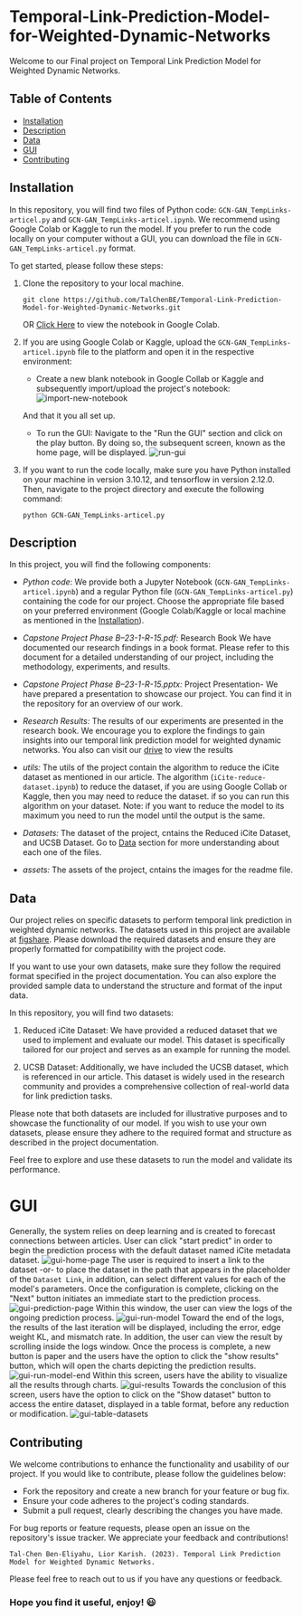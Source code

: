 # Temporal-Link-Prediction-Model-for-Weighted-Dynamic-Networks

Welcome to our Final project on Temporal Link Prediction Model for Weighted Dynamic Networks.

## Table of Contents

- [Installation](#installation)
- [Description](#Description)
- [Data](#data)
- [GUI](#GUI)
- [Contributing](#contributing)

## Installation

In this repository, you will find two files of Python code: `GCN-GAN_TempLinks-articel.py` and `GCN-GAN_TempLinks-articel.ipynb`. We recommend using Google Colab or Kaggle to run the model. If you prefer to run the code locally on your computer without a GUI, you can download the file in `GCN-GAN_TempLinks-articel.py` format.

To get started, please follow these steps:

1. Clone the repository to your local machine.

   ```
   git clone https://github.com/TalChenBE/Temporal-Link-Prediction-Model-for-Weighted-Dynamic-Networks.git
   ```

   OR
   [Click Here](https://colab.research.google.com/drive/1uYycL1YnswQq_dlGAkZTz_UG8jFcEYjK?usp=sharing) to view the notebook in Google Colab.

2. If you are using Google Colab or Kaggle, upload the `GCN-GAN_TempLinks-articel.ipynb` file to the platform and open it in the respective environment:

   - Create a new blank notebook in Google Collab or Kaggle and subsequently import/upload the project's notebook:
     ![import-new-notebook](assets/import-new-notebook.png)

   And that it you all set up.

   - To run the GUI:
     Navigate to the "Run the GUI" section and click on the play button. By doing so, the subsequent screen, known as the home page, will be displayed.
     ![run-gui](assets/run-gui.png)

3. If you want to run the code locally, make sure you have Python installed on your machine in version 3.10.12, and tensorflow in version 2.12.0. Then, navigate to the project directory and execute the following command:
   ```
   python GCN-GAN_TempLinks-articel.py
   ```

## Description

In this project, you will find the following components:

- _Python code_: We provide both a Jupyter Notebook (`GCN-GAN_TempLinks-articel.ipynb`) and a regular Python file (`GCN-GAN_TempLinks-articel.py`) containing the code for our project. Choose the appropriate file based on your preferred environment (Google Colab/Kaggle or local machine as mentioned in the [Installation](#installation)).

- _Capstone Project Phase B–23-1-R-15.pdf:_ Research Book We have documented our research findings in a book format. Please refer to this document for a detailed understanding of our project, including the methodology, experiments, and results.

- _Capstone Project Phase B–23-1-R-15.pptx:_ Project Presentation- We have prepared a presentation to showcase our project. You can find it in the repository for an overview of our work.

- _Research Results:_ The results of our experiments are presented in the research book. We encourage you to explore the findings to gain insights into our temporal link prediction model for weighted dynamic networks. You also can visit our [drive](https://drive.google.com/drive/folders/1tU86VFSKbcydsbscgCU0IXZ6OIWC2nqh?usp=sharing) to view the results

- _utils:_ The utils of the project contain the algorithm to reduce the iCite dataset as mentioned in our article. The algorithm (`iCite-reduce-dataset.ipynb`) to reduce the dataset, if you are using Google Collab or Kaggle, then you may need to reduce the dataset. if so you can run this algorithm on your dataset. Note: if you want to reduce the model to its maximum you need to run the model until the output is the same.

- _Datasets:_ The dataset of the project, cntains the Reduced iCite Dataset, and UCSB Dataset. Go to [Data](#data) section for more understanding about each one of the files.

- _assets:_ The assets of the project, cntains the images for the readme file.

## Data

Our project relies on specific datasets to perform temporal link prediction in weighted dynamic networks. The datasets used in this project are available at [figshare](https://nih.figshare.com/search?q=:keyword:%20%22Citation%20data%22). Please download the required datasets and ensure they are properly formatted for compatibility with the project code.

If you want to use your own datasets, make sure they follow the required format specified in the project documentation. You can also explore the provided sample data to understand the structure and format of the input data.

In this repository, you will find two datasets:

1. Reduced iCite Dataset: We have provided a reduced dataset that we used to implement and evaluate our model. This dataset is specifically tailored for our project and serves as an example for running the model.

2. UCSB Dataset: Additionally, we have included the UCSB dataset, which is referenced in our article. This dataset is widely used in the research community and provides a comprehensive collection of real-world data for link prediction tasks.

Please note that both datasets are included for illustrative purposes and to showcase the functionality of our model. If you wish to use your own datasets, please ensure they adhere to the required format and structure as described in the project documentation.

Feel free to explore and use these datasets to run the model and validate its performance.

# GUI

Generally, the system relies on deep learning and is created to forecast connections between articles. User can click "start predict" in order to begin the prediction process with the default dataset named iCite metadata dataset.
![gui-home-page](assets/gui-home-page.png)
The user is required to insert a link to the dataset -or- to place the dataset in the path that appears in the placeholder of the `Dataset Link`, in addition, can select different values for each of the model's parameters. Once the configuration is complete, clicking on the "Next" button initiates an immediate start to the prediction process.
![gui-prediction-page](assets/gui-prediction-page.png)
Within this window, the user can view the logs of the ongoing prediction process.
![gui-run-model](assets/gui-run-model.png)
Toward the end of the logs, the results of the last iteration will be displayed, including the error, edge weight KL, and mismatch rate. In addition, the user can view the result by scrolling inside the logs window. Once the process is complete, a new button is paper and the users have the option to click the "show results" button, which will open the charts depicting the prediction results.
![gui-run-model-end](assets/gui-run-model-end.png)
Within this screen, users have the ability to visualize all the results through charts.
![gui-results](assets/gui-results.png)
Towards the conclusion of this screen, users have the option to click on the "Show dataset" button to access the entire dataset, displayed in a table format, before any reduction or modification.
![gui-table-datasets](assets/gui-table-datasets.png)

## Contributing

We welcome contributions to enhance the functionality and usability of our project. If you would like to contribute, please follow the guidelines below:

- Fork the repository and create a new branch for your feature or bug fix.
- Ensure your code adheres to the project's coding standards.
- Submit a pull request, clearly describing the changes you have made.

For bug reports or feature requests, please open an issue on the repository's issue tracker. We appreciate your feedback and contributions!

```
Tal-Chen Ben-Eliyahu, Lior Karish. (2023). Temporal Link Prediction Model for Weighted Dynamic Networks.
```

Please feel free to reach out to us if you have any questions or feedback.

### Hope you find it useful, enjoy! 😃
